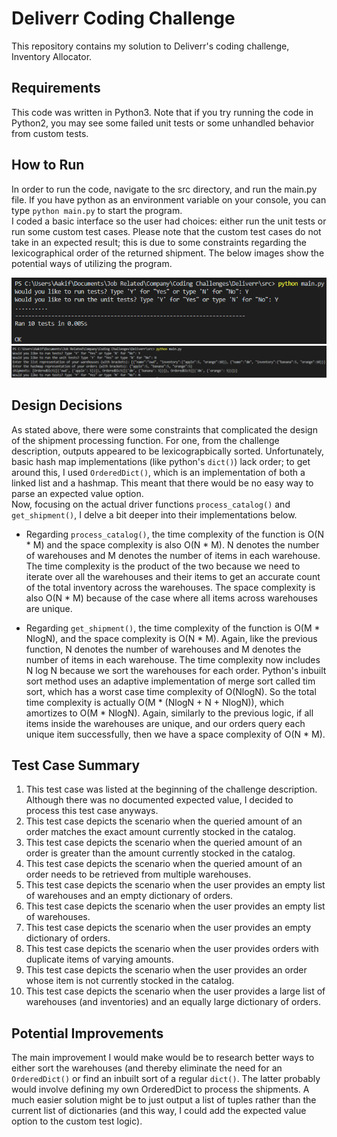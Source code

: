 # Deliverr Coding Challenge
This repository contains my solution to Deliverr's coding challenge, Inventory Allocator.


## Requirements
This code was written in Python3. Note that if you try running the code in Python2, you may 
see some failed unit tests or some unhandled behavior from custom tests.


## How to Run
In order to run the code, navigate to the src directory, and run the main.py file. If you have
python as an environment variable on your console, you can type ```python main.py``` to start 
the program.  
I coded a basic interface so the user had choices: either run the unit tests or run some custom
test cases. Please note that the custom test cases do not take in an expected result; this is due
to some constraints regarding the lexicographical order of the returned shipment. The below images
show the potential ways of utilizing the program.

<img src="images/logic-1.PNG">  
<img src="images/logic-2.PNG">


## Design Decisions
As stated above, there were some constraints that complicated the design of the shipment processing function.
For one, from the challenge description, outputs appeared to be lexicograpbically sorted. Unfortunately, basic
hash map implementations (like python's ```dict()```) lack order; to get around this, I used ```OrderedDict()```, 
which is an implementation of both a linked list and a hashmap. This meant that there would be no easy way to parse 
an expected value option.  
Now, focusing on the actual driver functions ```process_catalog()``` and ```get_shipment()```, I delve a  bit deeper into their 
implementations below.  

* Regarding ```process_catalog()```, the time complexity of the function is O(N * M) and the space complexity is also O(N * M).
N denotes the number of warehouses and M denotes the number of items in each warehouse. The time complexity is the product of 
the two because we need to iterate over all the warehouses and their items to get an accurate count of the total inventory across
the warehouses. The space complexity is also O(N * M) because of the case where all items across warehouses are unique.

* Regarding ```get_shipment()```, the time complexity of the function is O(M * NlogN), and the space complexity is O(N * M). Again,
like the previous function, N denotes the number of warehouses and M denotes the number of items in each warehouse. The time complexity
now includes N log N because we sort the warehouses for each order. Python's inbuilt sort method uses an adaptive implementation of merge 
sort called tim sort, which has a worst case time complexity of O(NlogN). So the total time complexity is actually O(M * (NlogN + N + NlogN)), 
which amortizes to O(M * NlogN). Again, similarly to the previous logic, if all items inside the warehouses are unique, and our orders query 
each unique item successfully, then we have a space complexity of O(N * M).


## Test Case Summary
1. This test case was listed at the beginning of the challenge description. Although there was no documented expected value, I decided to process 
this test case anyways.
2. This test case depicts the scenario when the queried amount of an order matches the exact amount currently stocked in the catalog.
3. This test case depicts the scenario when the queried amount of an order is greater than the amount currently stocked in the catalog.
4. This test case depicts the scenario when the queried amount of an order needs to be retrieved from multiple warehouses.
5. This test case depicts the scenario when the user provides an empty list of warehouses and an empty dictionary of orders.
6. This test case depicts the scenario when the user provides an empty list of warehouses.
7. This test case depicts the scenario when the user provides an empty dictionary of orders.
8. This test case depicts the scenario when the user provides orders with duplicate items of varying amounts.
9. This test case depicts the scenario when the user provides an order whose item is not currently stocked in the catalog.
10. This test case depicts the scenario when the user provides a large list of warehouses (and inventories) and an equally large dictionary of orders.


## Potential Improvements
The main improvement I would make would be to research better ways to either sort the warehouses (and thereby eliminate
the need for an ```OrderedDict()``` or find an inbuilt sort of a regular ```dict()```. The latter probably would involve 
defining my own OrderedDict to process the shipments. A much easier solution might be to just output a list of tuples rather 
than the current list of dictionaries (and this way, I could add the expected value option to the custom test logic).